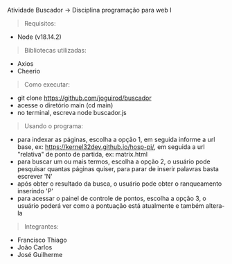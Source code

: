 Atividade Buscador -> Disciplina programação para web I

> Requisitos:
  - Node (v18.14.2)

> Bibliotecas utilizadas:
  - Axios
  - Cheerio

> Como executar:
  - git clone https://github.com/joguirod/buscador
  - acesse o diretório main (cd main)
  - no terminal, escreva node buscador.js

> Usando o programa:
  - para indexar as páginas, escolha a opção 1, em seguida informe a url base, ex: https://kernel32dev.github.io/hosp-pi/, em seguida a url "relativa" de ponto de partida, ex: matrix.html
  - para buscar um ou mais termos, escolha a opção 2, o usuário pode pesquisar quantas páginas quiser, para parar de inserir palavras basta escrever 'N'
  - após obter o resultado da busca, o usuário pode obter o ranqueamento inserindo 'P'
  - para acessar o painel de controle de pontos, escolha a opção 3, o usuário poderá ver como a pontuação está atualmente e também altera-la

> Integrantes:
  - Francisco Thiago
  - João Carlos
  - José Guilherme
